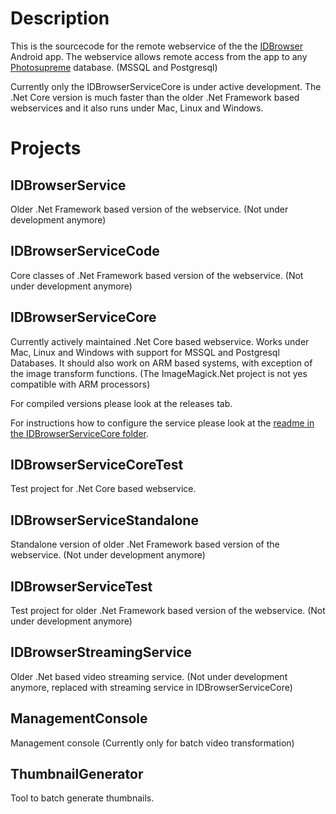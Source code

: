 # Description

This is the sourcecode for the remote webservice of the the [IDBrowser](https://play.google.com/store/apps/details?id=ch.masshardt.idbrowser) Android app. The webservice allows remote access from the app to any [Photosupreme](https://www.idimager.com) database. (MSSQL and Postgresql)

Currently only the IDBrowserServiceCore is under active development. The .Net Core version is much faster than the older .Net Framework based webservices and it also runs under Mac, Linux and Windows.

# Projects

## IDBrowserService

Older .Net Framework based version of the webservice. (Not under development anymore)

## IDBrowserServiceCode

Core classes of .Net Framework based version of the webservice. (Not under development anymore)

## IDBrowserServiceCore

Currently actively maintained .Net Core based webservice. Works under Mac, Linux and Windows with support for MSSQL and Postgresql Databases. It should also work on ARM based systems, with exception of the image transform functions. (The ImageMagick.Net project is not yes compatible with ARM processors)

For compiled versions please look at the releases tab. 

For instructions how to configure the service please look at the [readme in the IDBrowserServiceCore folder](https://github.com/TheNetStriker/IDBrowserService/tree/master/IDBrowserServiceCore).

## IDBrowserServiceCoreTest

Test project for .Net Core based webservice.

## IDBrowserServiceStandalone

Standalone version of older .Net Framework based version of the webservice. (Not under development anymore)

## IDBrowserServiceTest

Test project for older .Net Framework based version of the webservice. (Not under development anymore)

## IDBrowserStreamingService

Older .Net based video streaming service. (Not under development anymore, replaced with streaming service in IDBrowserServiceCore)

## ManagementConsole

Management console (Currently only for batch video transformation)

## ThumbnailGenerator

Tool to batch generate thumbnails.